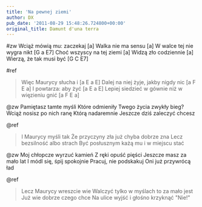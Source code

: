 ```yaml
---
title: 'Na pewnej ziemi'
author: DX
pub_date: '2011-08-29 15:48:26.724800+00:00'
original_title: Damunt d'una terra
---
```


#zw
Wciąż mówią mu: zaczekaj [a]
Walka nie ma sensu [a]
W walce tej nie wygra nikt [G a E7]
Choć wszyscy na tej ziemi [a]
Widzą zło codziennie [a]
Wierzą, że tak musi być [G C E7]

#ref
>Więc Maurycy słucha i [a E a E]
>Dalej na niej żyje, jakby nigdy nic [a F E a]
>I powtarza: aby żyć [a E a E]
>Lepiej siedzieć w gównie niż w więzieniu gnić [a F E a]

@zw
Pamiętasz tamte myśli
Które odmieniły
Twego życia zwykły bieg?
Wciąż nosisz po nich ranę
Którą nadaremnie
Jeszcze dziś zaleczyć chcesz

@ref
>I Maurycy myśli tak
>Że przyczyny zła już chyba dobrze zna
>Lecz bezsilność albo strach
>Być posłusznym każą mu i w miejscu stać

@zw
Moj chłopcze wyrzuć kamień 
Z ręki opuść pięści
Jeszcze masz za mało lat
I módl się, śpij spokojnie
Pracuj, nie podskakuj
Oni już przywrócą ład

@ref
>Lecz Maurycy wreszcie wie
>Walczyć tylko w myślach to za mało jest
>Już wie dobrze czego chce
>Na ulice wyjść i głośno krzyknąć "Nie!"